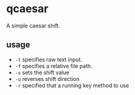 # qcaesar
A simple caesar shift.

## usage
- `-t` specifies raw text input.
- `-f` specifies a relative file path.
- `-s` sets the shift value
- `-u` reverses shift direction
- `-r` specified that a running key method to use
